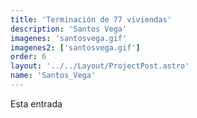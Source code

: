 ```yaml
---
title: 'Terminación de 77 viviendas'
description: 'Santos Vega'
imagenes: 'santosvega.gif'
imagenes2: ['santosvega.gif']
order: 6
layout: '../../Layout/ProjectPost.astro'
name: 'Santos_Vega'
---
```


Esta entrada 